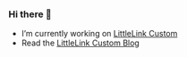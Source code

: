 ### Hi there 👋

- I’m currently working on [LittleLink Custom](https://littlelink-custom.com/)
- Read the [LittleLink Custom Blog](https://blog.littlelink-custom.com/)

